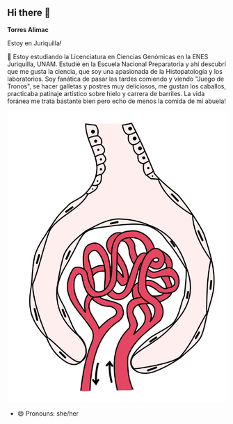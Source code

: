 ## Hi there 👋


**Torres Alimac** 

Estoy en Juriquilla!

 💬 Estoy estudiando la Licenciatura en Ciencias Genómicas en la ENES Juriquilla, UNAM. Estudié en la Escuela Nacional Preparatoria y ahí descubrí que me gusta la ciencia, que soy una apasionada de la Histopatología y los laboratorios. Soy fanática de pasar las tardes comiendo y viendo "Juego de Tronos", se hacer galletas y postres muy deliciosos, me gustan los caballos, practicaba patinaje artístico sobre hielo y carrera de barriles. 
 La vida foránea me trata bastante bien pero echo de menos la comida de mi abuela!
 
![Glomerulo](glomerulo.svg)

- 😄 Pronouns: she/her



